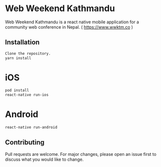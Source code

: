 # Web Weekend Kathmandu

Web Weekend Kathmandu is a react native mobile application for a community web conference in Nepal. ( https://www.wwktm.co )

## Installation

```bash
Clone the repository.
yarn install
```

# iOS

```bash
pod install
react-native run-ios
```

# Android

```bash
react-native run-android
```

## Contributing

Pull requests are welcome. For major changes, please open an issue first to discuss what you would like to change.
